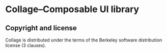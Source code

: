 Collage–Composable UI library
=============================


Copyright and license
---------------------

Collage is distributed under the terms of the Berkeley software
distribution license (3 clauses).


